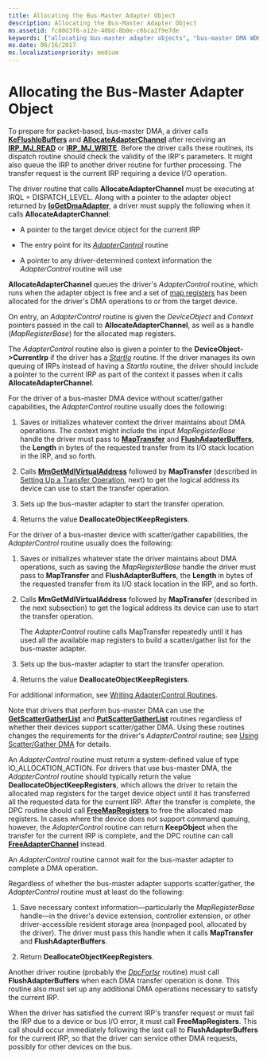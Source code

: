 ```yaml
---
title: Allocating the Bus-Master Adapter Object
description: Allocating the Bus-Master Adapter Object
ms.assetid: fc80d3f8-a12e-40bd-8b0e-c6bca2f9e7de
keywords: ["allocating bus-master adapter objects", "bus-master DMA WDK kernel", "DMA transfers WDK kernel , bus-master DMA", "adapter objects WDK kernel , bus-master DMA"]
ms.date: 06/16/2017
ms.localizationpriority: medium
---
```


# Allocating the Bus-Master Adapter Object





To prepare for packet-based, bus-master DMA, a driver calls [**KeFlushIoBuffers**](https://msdn.microsoft.com/library/windows/hardware/ff552041) and [**AllocateAdapterChannel**](https://msdn.microsoft.com/library/windows/hardware/ff540573) after receiving an [**IRP\_MJ\_READ**](https://msdn.microsoft.com/library/windows/hardware/ff550794) or [**IRP\_MJ\_WRITE**](https://msdn.microsoft.com/library/windows/hardware/ff550819). Before the driver calls these routines, its dispatch routine should check the validity of the IRP's parameters. It might also queue the IRP to another driver routine for further processing. The transfer request is the current IRP requiring a device I/O operation.

The driver routine that calls **AllocateAdapterChannel** must be executing at IRQL = DISPATCH\_LEVEL. Along with a pointer to the adapter object returned by [**IoGetDmaAdapter**](https://msdn.microsoft.com/library/windows/hardware/ff549220), a driver must supply the following when it calls **AllocateAdapterChannel**:

-   A pointer to the target device object for the current IRP

-   The entry point for its [*AdapterControl*](https://msdn.microsoft.com/library/windows/hardware/ff540504) routine

-   A pointer to any driver-determined context information the *AdapterControl* routine will use

**AllocateAdapterChannel** queues the driver's *AdapterControl* routine, which runs when the adapter object is free and a set of [map registers](map-registers.md) has been allocated for the driver's DMA operations to or from the target device.

On entry, an *AdapterControl* routine is given the *DeviceObject* and *Context* pointers passed in the call to **AllocateAdapterChannel**, as well as a handle (*MapRegisterBase*) for the allocated map registers.

The *AdapterControl* routine also is given a pointer to the **DeviceObject-&gt;CurrentIrp** if the driver has a [*StartIo*](https://msdn.microsoft.com/library/windows/hardware/ff563858) routine. If the driver manages its own queuing of IRPs instead of having a *StartIo* routine, the driver should include a pointer to the current IRP as part of the context it passes when it calls **AllocateAdapterChannel**.

For the driver of a bus-master DMA device without scatter/gather capabilities, the *AdapterControl* routine usually does the following:

1.  Saves or initializes whatever context the driver maintains about DMA operations. The context might include the input *MapRegisterBase* handle the driver must pass to [**MapTransfer**](https://msdn.microsoft.com/library/windows/hardware/ff554402) and [**FlushAdapterBuffers**](https://msdn.microsoft.com/library/windows/hardware/ff545917), the **Length** in bytes of the requested transfer from its I/O stack location in the IRP, and so forth.

2.  Calls [**MmGetMdlVirtualAddress**](https://msdn.microsoft.com/library/windows/hardware/ff554539) followed by **MapTransfer** (described in [Setting Up a Transfer Operation](setting-up-a-transfer-operation.md), next) to get the logical address its device can use to start the transfer operation.

3.  Sets up the bus-master adapter to start the transfer operation.

4.  Returns the value **DeallocateObjectKeepRegisters**.

For the driver of a bus-master device with scatter/gather capabilities, the *AdapterControl* routine usually does the following:

1.  Saves or initializes whatever state the driver maintains about DMA operations, such as saving the *MapRegisterBase* handle the driver must pass to **MapTransfer** and **FlushAdapterBuffers**, the **Length** in bytes of the requested transfer from its I/O stack location in the IRP, and so forth.

2.  Calls **MmGetMdlVirtualAddress** followed by **MapTransfer** (described in the next subsection) to get the logical address its device can use to start the transfer operation.

    The *AdapterControl* routine calls MapTransfer repeatedly until it has used all the available map registers to build a scatter/gather list for the bus-master adapter.

3.  Sets up the bus-master adapter to start the transfer operation.

4.  Returns the value **DeallocateObjectKeepRegisters**.

For additional information, see [Writing AdapterControl Routines](writing-adaptercontrol-routines.md).

Note that drivers that perform bus-master DMA can use the [**GetScatterGatherList**](https://msdn.microsoft.com/library/windows/hardware/ff546531) and [**PutScatterGatherList**](https://msdn.microsoft.com/library/windows/hardware/ff559967) routines regardless of whether their devices support scatter/gather DMA. Using these routines changes the requirements for the driver's *AdapterControl* routine; see [Using Scatter/Gather DMA](using-scatter-gather-dma.md) for details.

An *AdapterControl* routine must return a system-defined value of type IO\_ALLOCATION\_ACTION. For drivers that use bus-master DMA, the *AdapterControl* routine should typically return the value **DeallocateObjectKeepRegisters**, which allows the driver to retain the allocated map registers for the target device object until it has transferred all the requested data for the current IRP. After the transfer is complete, the DPC routine should call [**FreeMapRegisters**](https://msdn.microsoft.com/library/windows/hardware/ff546513) to free the allocated map registers. In cases where the device does not support command queuing, however, the *AdapterControl* routine can return **KeepObject** when the transfer for the current IRP is complete, and the DPC routine can call [**FreeAdapterChannel**](https://msdn.microsoft.com/library/windows/hardware/ff546507) instead.

An *AdapterControl* routine cannot wait for the bus-master adapter to complete a DMA operation.

Regardless of whether the bus-master adapter supports scatter/gather, the *AdapterControl* routine must at least do the following:

1.  Save necessary context information—particularly the *MapRegisterBase* handle—in the driver's device extension, controller extension, or other driver-accessible resident storage area (nonpaged pool, allocated by the driver). The driver must pass this handle when it calls **MapTransfer** and **FlushAdapterBuffers**.

2.  Return **DeallocateObjectKeepRegisters**.

Another driver routine (probably the [*DpcForIsr*](https://msdn.microsoft.com/library/windows/hardware/ff544079) routine) must call **FlushAdapterBuffers** when each DMA transfer operation is done. This routine also must set up any additional DMA operations necessary to satisfy the current IRP.

When the driver has satisfied the current IRP's transfer request or must fail the IRP due to a device or bus I/O error, it must call **FreeMapRegisters**. This call should occur immediately following the last call to **FlushAdapterBuffers** for the current IRP, so that the driver can service other DMA requests, possibly for other devices on the bus.

 

 




